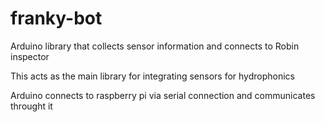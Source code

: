 # franky-bot
Arduino library that collects sensor information and connects to Robin inspector

This acts as the main library for integrating sensors for hydrophonics

Arduino connects to raspberry pi via serial connection and communicates throught it
